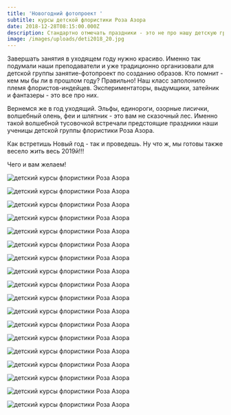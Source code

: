 ```yaml
---
title: 'Новогодний фотопроект '
subtitle: курсы детской флористики Роза Азора
date: 2018-12-28T08:15:00.000Z
description: Стандартно отмечать праздники - это не про нашу детскую группу!
image: /images/uploads/deti2018_20.jpg
---
```

Завершать занятия в уходящем году нужно красиво. Именно так подумали наши преподаватели и уже традиционно организовали для детской группы занятие-фотопроект по созданию образов. Кто помнит - кем мы бы ли в прошлом году? Правильно! Наш класс заполонило племя флористов-индейцев. Экспериментаторы, выдумщики, затейник и фантазеры - это все про них. 

Вернемся же в год уходящий. Эльфы, единороги, озорные лисички, волшебный олень, феи и шляпник - это вам не сказочный лес. Именно такой волшебной тусовочкой встречали предстоящие праздники наши ученицы детской группы флористики Роза Азора. 

Как встретишь Новый год - так и проведешь. Ну что ж, мы готовы также весело жить весь 2019й!!! 

Чего и вам желаем!

![детский курсы флористики Роза Азора](/images/uploads/deti2018_01.jpg "детский курсы флористики Роза Азора")

![детский курсы флористики Роза Азора](/images/uploads/deti2018_02.jpg "детский курсы флористики Роза Азора")

![детский курсы флористики Роза Азора](/images/uploads/deti2018_03.jpg "детский курсы флористики Роза Азора")

![детский курсы флористики Роза Азора](/images/uploads/deti2018_04.jpg "детский курсы флористики Роза Азора")

![детский курсы флористики Роза Азора](/images/uploads/deti2018_05.jpg "детский курсы флористики Роза Азора")

![детский курсы флористики Роза Азора](/images/uploads/deti2018_06.jpg "детский курсы флористики Роза Азора")

![детский курсы флористики Роза Азора](/images/uploads/deti2018_07.jpg "детский курсы флористики Роза Азора")

![детский курсы флористики Роза Азора](/images/uploads/deti2018_08.jpg "детский курсы флористики Роза Азора")



![детский курсы флористики Роза Азора](/images/uploads/deti2018_09.jpg "детский курсы флористики Роза Азора")

![детский курсы флористики Роза Азора](/images/uploads/deti2018_10.jpg "детский курсы флористики Роза Азора")

![детский курсы флористики Роза Азора](/images/uploads/deti2018_11.jpg "детский курсы флористики Роза Азора")

![детский курсы флористики Роза Азора](/images/uploads/deti2018_12.jpg "детский курсы флористики Роза Азора")

![детский курсы флористики Роза Азора](/images/uploads/deti2018_13.jpg "детский курсы флористики Роза Азора")

![детский курсы флористики Роза Азора](/images/uploads/deti2018_14.jpg "детский курсы флористики Роза Азора")

![детский курсы флористики Роза Азора](/images/uploads/deti2018_15.jpg "детский курсы флористики Роза Азора")

![детский курсы флористики Роза Азора](/images/uploads/deti2018_16.jpg "детский курсы флористики Роза Азора")

![детский курсы флористики Роза Азора](/images/uploads/deti2018_17.jpg "детский курсы флористики Роза Азора")

![детский курсы флористики Роза Азора](/images/uploads/deti2018_18.jpg "детский курсы флористики Роза Азора")
